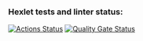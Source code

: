 ### Hexlet tests and linter status:
[![Actions Status](https://github.com/Pibode/frontend-project-44/actions/workflows/hexlet-check.yml/badge.svg)](https://github.com/Pibode/frontend-project-44/actions)
[![Quality Gate Status](https://sonarcloud.io/api/project_badges/measure?project=Pibode_frontend-project-44&metric=alert_status)](https://sonarcloud.io/summary/new_code?id=Pibode_frontend-project-44)
